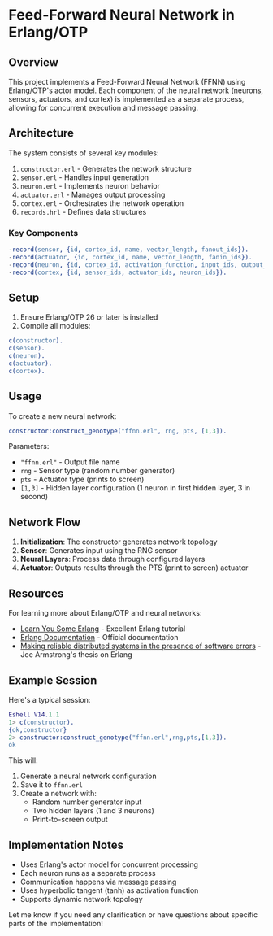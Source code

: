 # Feed-Forward Neural Network in Erlang/OTP

## Overview
This project implements a Feed-Forward Neural Network (FFNN) using Erlang/OTP's actor model. Each component of the neural network (neurons, sensors, actuators, and cortex) is implemented as a separate process, allowing for concurrent execution and message passing.

## Architecture

The system consists of several key modules:

1. `constructor.erl` - Generates the network structure
2. `sensor.erl` - Handles input generation
3. `neuron.erl` - Implements neuron behavior
4. `actuator.erl` - Manages output processing
5. `cortex.erl` - Orchestrates the network operation
6. `records.hrl` - Defines data structures

### Key Components

```erlang
-record(sensor, {id, cortex_id, name, vector_length, fanout_ids}).
-record(actuator, {id, cortex_id, name, vector_length, fanin_ids}).
-record(neuron, {id, cortex_id, activation_function, input_ids, output_ids}).
-record(cortex, {id, sensor_ids, actuator_ids, neuron_ids}).
```

## Setup

1. Ensure Erlang/OTP 26 or later is installed
2. Compile all modules:
```erlang
c(constructor).
c(sensor).
c(neuron).
c(actuator).
c(cortex).
```

## Usage

To create a new neural network:

```erlang
constructor:construct_genotype("ffnn.erl", rng, pts, [1,3]).
```

Parameters:
- `"ffnn.erl"` - Output file name
- `rng` - Sensor type (random number generator)
- `pts` - Actuator type (prints to screen)
- `[1,3]` - Hidden layer configuration (1 neuron in first hidden layer, 3 in second)

## Network Flow

1. **Initialization**: The constructor generates network topology
2. **Sensor**: Generates input using the RNG sensor
3. **Neural Layers**: Process data through configured layers
4. **Actuator**: Outputs results through the PTS (print to screen) actuator

## Resources

For learning more about Erlang/OTP and neural networks:

- [Learn You Some Erlang](https://learnyousomeerlang.com/) - Excellent Erlang tutorial
- [Erlang Documentation](https://www.erlang.org/docs) - Official documentation
- [Making reliable distributed systems in the presence of software errors](https://erlang.org/download/armstrong_thesis_2003.pdf) - Joe Armstrong's thesis on Erlang

## Example Session

Here's a typical session:

```erlang
Eshell V14.1.1
1> c(constructor).
{ok,constructor}
2> constructor:construct_genotype("ffnn.erl",rng,pts,[1,3]).
ok
```

This will:
1. Generate a neural network configuration
2. Save it to `ffnn.erl`
3. Create a network with:
   - Random number generator input
   - Two hidden layers (1 and 3 neurons)
   - Print-to-screen output

## Implementation Notes

- Uses Erlang's actor model for concurrent processing
- Each neuron runs as a separate process
- Communication happens via message passing
- Uses hyperbolic tangent (tanh) as activation function
- Supports dynamic network topology

Let me know if you need any clarification or have questions about specific parts of the implementation!